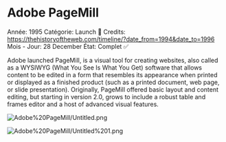 # Adobe PageMill

Année: 1995
Catégorie: Launch 🚀
Credits: https://thehistoryoftheweb.com/timeline/?date_from=1994&date_to=1996
Mois - Jour: 28 December
État: Complet ✅

Adobe launched PageMill, is a visual tool for creating websites, also called as a  WYSIWYG (What You See Is What You Get) software that allows content to be edited in a form that resembles its appearance when printed or displayed as a finished product (such as a printed document, web page, or slide presentation).
Originally, PageMill offered basic layout and content editing, but starting in version 2.0, grows to include a robust table and frames editor and a host of advanced visual features.

![Adobe%20PageMill/Untitled.png](Adobe%20PageMill/Untitled.png)

![Adobe%20PageMill/Untitled%201.png](Adobe%20PageMill/Untitled%201.png)